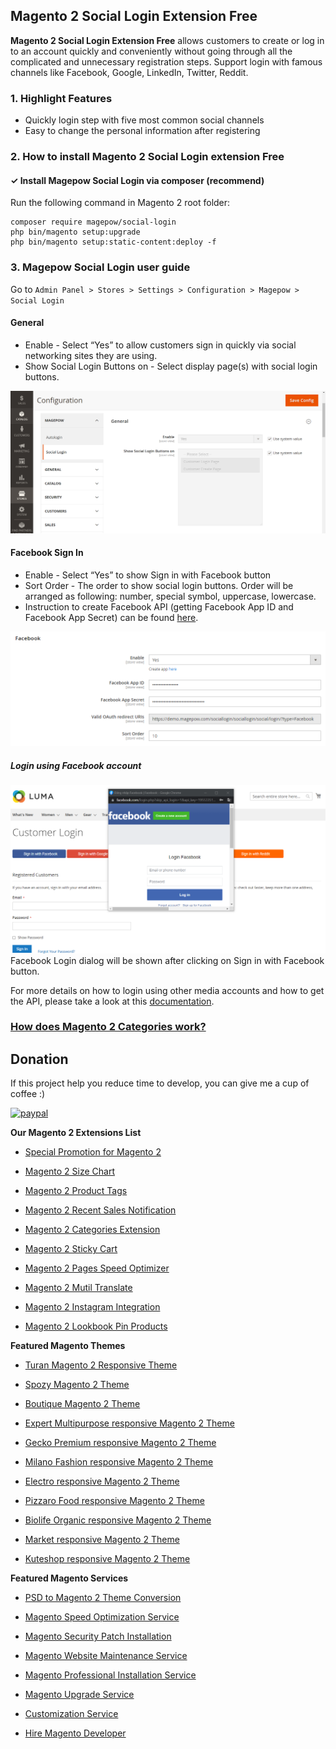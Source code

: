 ## Magento 2 Social Login Extension Free
**Magento 2 Social Login Extension Free** allows customers to create or log in to an account quickly and conveniently without going through all the complicated and unnecessary registration steps. Support login with famous channels like Facebook, Google, LinkedIn, Twitter, Reddit.

### 1. Highlight Features
 * Quickly login step with five most common social channels
 * Easy to change the personal information after registering

### 2. How to install Magento 2 Social Login extension Free
#### ✓ Install Magepow Social Login via composer (recommend)
Run the following command in Magento 2 root folder:

```
composer require magepow/social-login
php bin/magento setup:upgrade
php bin/magento setup:static-content:deploy -f
```

### 3. Magepow Social Login user guide
Go to `Admin Panel > Stores > Settings > Configuration > Magepow > Social Login`
#### General
 * Enable - Select “Yes” to allow customers sign in quickly via social networking sites they are using.
 * Show Social Login Buttons on - Select display page(s) with social login buttons.
 
![config-module-img](https://github.com/magepow/magento-2-social-login/blob/main/media/general.png)

#### Facebook Sign In
 * Enable - Select “Yes” to show Sign in with Facebook button
 * Sort Order - The order to show social login buttons. Order will be arranged as following: number, special symbol, uppercase, lowercase.
 * Instruction to create Facebook API (getting Facebook App ID and Facebook App Secret) can be found [here](https://docs.alothemes.com/m2/extension/sociallogin/how-to-configure-facebook-api.html).
 
![config-module-img](https://github.com/magepow/magento-2-social-login/blob/main/media/facebook_tab.png)

##### Login using Facebook account
![config-module-img](https://github.com/magepow/magento-2-social-login/blob/main/media/login_facebook.png)
Facebook Login dialog will be shown after clicking on Sign in with Facebook button.

For more details on how to login using other media accounts and how to get the API, please take a look at this [documentation](https://docs.alothemes.com/m2/extension/sociallogin/#howto_use_extension).
### [How does Magento 2 Categories work?](https://www.youtube.com/watch?v=k3A7PBh-NbQ&lc=UgzCFSLUqlD6cl__PH54AaABAg)
## Donation

If this project help you reduce time to develop, you can give me a cup of coffee :) 

[![paypal](https://www.paypalobjects.com/en_US/i/btn/btn_donateCC_LG.gif)](https://www.paypal.com/paypalme/alopay)


**Our Magento 2 Extensions List**
* [Special Promotion for Magento 2](https://magepow.com/magento-2-special-promotion-extension.html)

* [Magento 2 Size Chart](https://magepow.com/magento-2-size-chart.html)

* [Magento 2 Product Tags](https://magepow.com/magento-2-product-tags.html)

* [Magento 2 Recent Sales Notification](https://magepow.com/magento-2-recent-sales-notification.html)

* [Magento 2 Categories Extension](https://magepow.com/magento-categories-extension.html)

* [Magento 2 Sticky Cart](https://magepow.com/magento-sticky-cart.html)

* [Magento 2 Pages Speed Optimizer](https://magepow.com/magento-speed-optimizer.html)

* [Magento 2 Mutil Translate](https://magepow.com/magento-multi-translate.html)

* [Magento 2 Instagram Integration](https://magepow.com/magento-2-instagram.html)

* [Magento 2 Lookbook Pin Products](https://magepow.com/lookbook-pin-products.html)

**Featured Magento Themes**
* [Turan Magento 2 Responsive Theme](https://themeforest.net/item/turan-magento-2-responsive-theme-rtl-supported/31335868)

* [Spozy Magento 2 Theme](https://themeforest.net/item/spozy-magento-2-theme-rtl-supported/30176068)

* [Boutique Magento 2 Theme](https://themeforest.net/item/boutique-magento-2-theme-rtl-supported/28858239)

* [Expert Multipurpose responsive Magento 2 Theme](https://1.envato.market/c/1314680/275988/4415?u=https://themeforest.net/item/expert-premium-responsive-magento-2-and-1-support-rtl-magento-2-/21667789)

* [Gecko Premium responsive Magento 2 Theme](https://1.envato.market/c/1314680/275988/4415?u=https://themeforest.net/item/gecko-responsive-magento-2-theme-rtl-supported/24677410)

* [Milano Fashion responsive Magento 2 Theme](https://1.envato.market/c/1314680/275988/4415?u=https://themeforest.net/item/milano-fashion-responsive-magento-1-2-theme/12141971)

* [Electro responsive Magento 2 Theme](https://1.envato.market/c/1314680/275988/4415?u=https://themeforest.net/item/electro-responsive-magento-1-2-theme/17042067)

* [Pizzaro Food responsive Magento 2 Theme](https://1.envato.market/c/1314680/275988/4415?u=https://themeforest.net/item/pizzaro-food-responsive-magento-1-2-theme/19438157)

* [Biolife Organic responsive Magento 2 Theme](https://1.envato.market/c/1314680/275988/4415?u=https://themeforest.net/item/biolife-organic-food-magento-2-theme-rtl-supported/25712510)

* [Market responsive Magento 2 Theme](https://1.envato.market/c/1314680/275988/4415?u=https://themeforest.net/item/market-responsive-magento-2-theme/22997928)

* [Kuteshop responsive Magento 2 Theme](https://1.envato.market/c/1314680/275988/4415?u=https://themeforest.net/item/kuteshop-multipurpose-responsive-magento-1-2-theme/12985435)

**Featured Magento Services**

* [PSD to Magento 2 Theme Conversion](https://magepow.com/psd-to-magento-theme-conversion.html)

* [Magento Speed Optimization Service](https://magepow.com/magento-speed-optimization-service.html)

* [Magento Security Patch Installation](https://magepow.com/magento-security-patch-installation.html)

* [Magento Website Maintenance Service](https://magepow.com/website-maintenance-service.html)

* [Magento Professional Installation Service](https://magepow.com/professional-installation-service.html)

* [Magento Upgrade Service](https://magepow.com/magento-upgrade-service.html)

* [Customization Service](https://magepow.com/customization-service.html)

* [Hire Magento Developer](https://magepow.com/hire-magento-developer.html)
